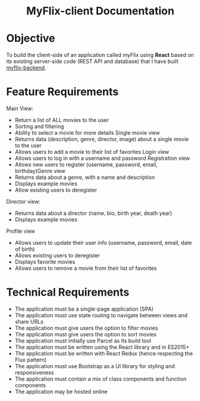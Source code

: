 <h1 align="center">MyFlix-client Documentation</h1>

# Objective

To build the client-side of an application called myFlix using **React** based on its existing server-side code (REST API and database) 
that I have built [myflix-backend](https://github.com/paulinemarg/myFlix-backend.git).

# Feature Requirements

Main View:
  * Return a list of ALL movies to the user
  * Sorting and filtering
  * Ability to select a movie for more details Single movie view
  * Returns data (description, genre, director, image) about a single movie to the user
  * Allows users to add a movie to their list of favorites Login view
  * Allows users to log in with a username and password Registration view
  * Allows new users to register (username, password, email, birthday)Genre view
  * Returns data about a genre, with a name and description
  * Displays example movies
  * Allow existing users to deregister
  
Director view:
  * Returns data about a director (name, bio, birth year, death year)
  * Displays example movies
  
Profile view
  * Allows users to update their user info (username, password, email, date of birth)
  * Allows existing users to deregister
  * Displays favorite movies
  * Allows users to remove a movie from their list of favorites


# Technical Requirements

* The application must be a single-page application (SPA)
* The application must use state routing to navigate between views and share URLs
* The application must give users the option to filter movies
* The application must give users the option to sort movies
* The application must initially use Parcel as its build tool
* The application must be written using the React library and in ES2015+
* The application must be written with React Redux (hence respecting the Flux pattern)
* The application must use Bootstrap as a UI library for styling and responsiveness
* The application must contain a mix of class components and function components
* The application may be hosted online
